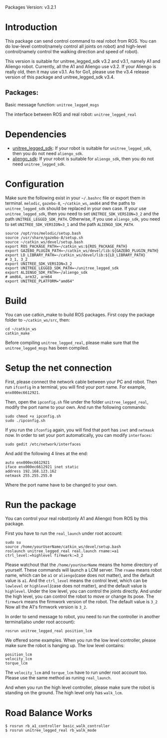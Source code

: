 Packages Version: v3.2.1

# Introduction
This package can send control command to real robot from ROS. You can do low-level control(namely control all joints on robot) and high-level control(namely control the walking direction and speed of robot).

This version is suitable for unitree_legged_sdk v3.2 and v3.1, namely A1 and Aliengo robot. Currently, all the A1 and Aliengo use v3.2. If your Aliengo is really old, then it may use v3.1.
As for Go1, please use the v3.4 release version of this package and unitree_legged_sdk v3.4.

## Packages:

Basic message function: `unitree_legged_msgs`

The interface between ROS and real robot: `unitree_legged_real`

# Dependencies
* [unitree_legged_sdk](https://github.com/unitreerobotics): If your robot is suitable for `unitree_legged_sdk`, then you do not need `aliengo_sdk`.
* [aliengo_sdk](https://github.com/unitreerobotics): If your robot is suitable for `aliengo_sdk`, then you do not need `unitree_legged_sdk`.

# Configuration
Make sure the following exist in your `~/.bashrc` file or export them in terminal. `melodic`, `gazebo-8`, `~/catkin_ws`, `amd64` and the paths to `unitree_legged_sdk` should be replaced in your own case. 
If your use `unitree_legged_sdk`, then you need to set `UNITREE_SDK_VERSION=3_2` and the path `UNITREE_LEGGED_SDK_PATH`.
Otherwise, if you use `aliengo_sdk`, you need to set `UNITREE_SDK_VERSION=3_1` and the path `ALIENGO_SDK_PATH`.

```
source /opt/ros/melodic/setup.bash
source /usr/share/gazebo-8/setup.sh
source ~/catkin_ws/devel/setup.bash
export ROS_PACKAGE_PATH=~/catkin_ws:${ROS_PACKAGE_PATH}
export GAZEBO_PLUGIN_PATH=~/catkin_ws/devel/lib:${GAZEBO_PLUGIN_PATH}
export LD_LIBRARY_PATH=~/catkin_ws/devel/lib:${LD_LIBRARY_PATH}
# 3_1, 3_2
export UNITREE_SDK_VERSION=3_2
export UNITREE_LEGGED_SDK_PATH=~/unitree_legged_sdk
export ALIENGO_SDK_PATH=~/aliengo_sdk
# amd64, arm32, arm64
export UNITREE_PLATFORM="amd64"
```

# Build
You can use catkin_make to build ROS packages. First copy the package folder to `~/catkin_ws/src`, then:
```
cd ~/catkin_ws
catkin_make
```
Before compiling `unitree_legged_real`, please make sure that the `unitree_legged_msgs` has been compiled.

# Setup the net connection
First, please connect the network cable between your PC and robot. Then run `ifconfig` in a terminal, you will find your port name. For example, `enx000ec6612921`.

Then, open the `ipconfig.sh` file under the folder `unitree_legged_real`, modify the port name to your own. And run the following commands:
```
sudo chmod +x ipconfig.sh
sudo ./ipconfig.sh
```
If you run the `ifconfig` again, you will find that port has `inet` and `netmask` now.
In order to set your port automatically, you can modify `interfaces`:
```
sudo gedit /etc/network/interfaces
```
And add the following 4 lines at the end:
```
auto enx000ec6612921
iface enx000ec6612921 inet static
address 192.168.123.162
netmask 255.255.255.0
```
Where the port name have to be changed to your own.

# Run the package
You can control your real robot(only A1 and Aliengo) from ROS by this package.

First you have to run the `real_launch` under root account:
```
sudo su
source /home/yourUserName/catkin_ws/devel/setup.bash
roslaunch unitree_legged_real real.launch rname:=a1 ctrl_level:=highlevel firmwork:=3_2
```
Please watchout that the `/home/yourUserName` means the home directory of yourself. These commands will launch a LCM server. The `rname` means robot name, which can be `a1` or `aliengo`(case does not matter), and the default value is `a1`. And the `ctrl_level` means the control level, which can be `lowlevel` or `highlevel`(case does not matter), and the default value is `highlevel`. Under the low level, you can control the joints directly. And under the high level, you can control the robot to move or change its pose. The `firmwork` means the firmwork version of the robot. The default value is `3_2` Now all the A1's firmwork version is `3_2`.

In order to send message to robot, you need to run the controller in another terminal(also under root account):
```
rosrun unitree_legged_real position_lcm
```
We offered some examples. When you run the low level controller, please make sure the robot is hanging up. The low level contains:
```
position_lcm
velocity_lcm
torque_lcm
```
The `velocity_lcm` and `torque_lcm` have to run under root account too. Please use the same method as runing `real_launch`.

And when you run the high level controller, please make sure the robot is standing on the ground. The high level only has `walk_lcm`.


# Road Balance Works

```
$ rosrun rb_a1_controller basic_walk_controller
$ rosrun unitree_legged_real rb_walk_mode 
```